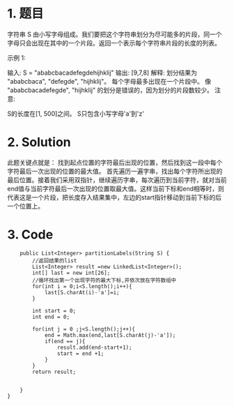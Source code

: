 # 1. 题目
字符串 S 由小写字母组成。我们要把这个字符串划分为尽可能多的片段，同一个字母只会出现在其中的一个片段。返回一个表示每个字符串片段的长度的列表。

示例 1:

输入: S = "ababcbacadefegdehijhklij"
输出: [9,7,8]
解释:
划分结果为 "ababcbaca", "defegde", "hijhklij"。
每个字母最多出现在一个片段中。
像 "ababcbacadefegde", "hijhklij" 的划分是错误的，因为划分的片段数较少。
注意:

S的长度在[1, 500]之间。
S只包含小写字母'a'到'z'
# 2. Solution

此题关键点就是：
找到起点位置的字符最后出现的位置，然后找到这一段中每个字符最后一次出现的位置的最大值。
首先遍历一遍字串，找出每个字符所出现的最后位置。接着我们采用双指针，继续遍历字串，每次遍历到当前字符，就对当前end值与当前字符最后一次出现的位置取最大值。这样当前下标和end相等时，则代表这是一个片段，把长度存入结果集中，左边的start指针移动到当前下标的后一个位置上。
# 3. Code
```class Solution {
    public List<Integer> partitionLabels(String S) {
        //返回结果的list
        List<Integer> result =new LinkedList<Integer>();
        int[] last = new int[26];
        //循环找出第一个出现字符的最大下标,并依次放在字符数组中
        for(int i = 0;i<S.length();i++){
            last[S.charAt(i)-'a']=i;
        }
      
        int start = 0; 
        int end = 0;
        
        for(int j = 0 ;j<S.length();j++){
            end = Math.max(end,last[S.charAt(j)-'a']);
            if(end == j){
                result.add(end-start+1);
                start = end +1;
            }
        }
        return result;
       
        
    }
}
```